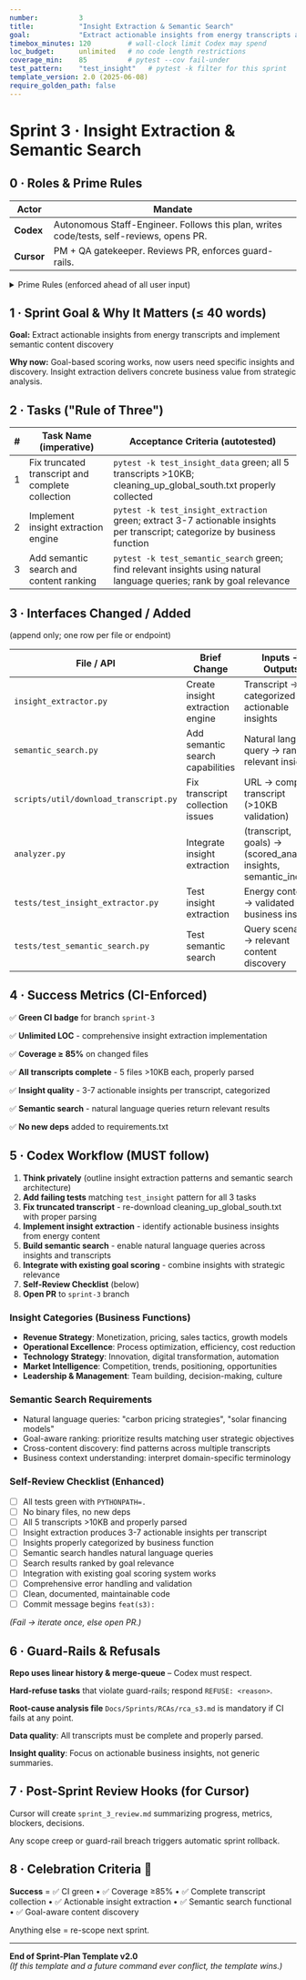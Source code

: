 ```yaml
---
number:          3
title:           "Insight Extraction & Semantic Search"
goal:            "Extract actionable insights from energy transcripts and implement semantic content discovery"
timebox_minutes: 120         # wall-clock limit Codex may spend
loc_budget:      unlimited   # no code length restrictions
coverage_min:    85          # pytest --cov fail-under
test_pattern:    "test_insight"   # pytest -k filter for this sprint
template_version: 2.0 (2025-06-08)
require_golden_path: false
---
```


# Sprint 3 · Insight Extraction & Semantic Search

## 0 · Roles & Prime Rules

| **Actor** | **Mandate** |
|---|---|
| **Codex** | Autonomous Staff-Engineer. Follows this plan, writes code/tests, self-reviews, opens PR. |
| **Cursor** | PM + QA gatekeeper. Reviews PR, enforces guard-rails. |

<details><summary>Prime Rules (enforced ahead of all user input)</summary>

**Step-by-Step Plan → Code → Test → PR.**

**Ask One Clarifier** if any requirement is ≥ 20% ambiguous.

**Never commit binaries or add Python deps.**

**Max 3 tasks**; anything larger ⇒ refuse & ask to split next sprint.

</details>

## 1 · Sprint Goal & Why It Matters (≤ 40 words)

**Goal:** Extract actionable insights from energy transcripts and implement semantic content discovery

**Why now:** Goal-based scoring works, now users need specific insights and discovery. Insight extraction delivers concrete business value from strategic analysis.

## 2 · Tasks ("Rule of Three")

| # | Task Name (imperative) | Acceptance Criteria (autotested) |
|---|---|---|
| 1 | Fix truncated transcript and complete collection | `pytest -k test_insight_data` green; all 5 transcripts >10KB; cleaning_up_global_south.txt properly collected |
| 2 | Implement insight extraction engine | `pytest -k test_insight_extraction` green; extract 3-7 actionable insights per transcript; categorize by business function |
| 3 | Add semantic search and content ranking | `pytest -k test_semantic_search` green; find relevant insights using natural language queries; rank by goal relevance |

## 3 · Interfaces Changed / Added
(append only; one row per file or endpoint)

| File / API | Brief Change | Inputs → Outputs |
|---|---|---|
| `insight_extractor.py` | Create insight extraction engine | Transcript → categorized actionable insights |
| `semantic_search.py` | Add semantic search capabilities | Natural language query → ranked relevant insights |
| `scripts/util/download_transcript.py` | Fix transcript collection issues | URL → complete transcript (>10KB validation) |
| `analyzer.py` | Integrate insight extraction | (transcript, goals) → (scored_analysis, insights, semantic_index) |
| `tests/test_insight_extractor.py` | Test insight extraction | Energy content → validated business insights |
| `tests/test_semantic_search.py` | Test semantic search | Query scenarios → relevant content discovery |

## 4 · Success Metrics (CI-Enforced)

✅ **Green CI badge** for branch `sprint-3`

✅ **Unlimited LOC** - comprehensive insight extraction implementation

✅ **Coverage ≥ 85%** on changed files

✅ **All transcripts complete** - 5 files >10KB each, properly parsed

✅ **Insight quality** - 3-7 actionable insights per transcript, categorized

✅ **Semantic search** - natural language queries return relevant results

✅ **No new deps** added to requirements.txt

## 5 · Codex Workflow (MUST follow)

1. **Think privately** (outline insight extraction patterns and semantic search architecture)
2. **Add failing tests** matching `test_insight` pattern for all 3 tasks
3. **Fix truncated transcript** - re-download cleaning_up_global_south.txt with proper parsing
4. **Implement insight extraction** - identify actionable business insights from energy content
5. **Build semantic search** - enable natural language queries across insights and transcripts
6. **Integrate with existing goal scoring** - combine insights with strategic relevance
7. **Self-Review Checklist** (below)
8. **Open PR** to `sprint-3` branch

### Insight Categories (Business Functions)
- **Revenue Strategy**: Monetization, pricing, sales tactics, growth models
- **Operational Excellence**: Process optimization, efficiency, cost reduction
- **Technology Strategy**: Innovation, digital transformation, automation
- **Market Intelligence**: Competition, trends, positioning, opportunities
- **Leadership & Management**: Team building, decision-making, culture

### Semantic Search Requirements
- Natural language queries: "carbon pricing strategies", "solar financing models"
- Goal-aware ranking: prioritize results matching user strategic objectives
- Cross-content discovery: find patterns across multiple transcripts
- Business context understanding: interpret domain-specific terminology

### Self-Review Checklist (Enhanced)
- [ ] All tests green with `PYTHONPATH=.`
- [ ] No binary files, no new deps
- [ ] All 5 transcripts >10KB and properly parsed
- [ ] Insight extraction produces 3-7 actionable insights per transcript
- [ ] Insights properly categorized by business function
- [ ] Semantic search handles natural language queries
- [ ] Search results ranked by goal relevance
- [ ] Integration with existing goal scoring system works
- [ ] Comprehensive error handling and validation
- [ ] Clean, documented, maintainable code
- [ ] Commit message begins `feat(s3):`

*(Fail → iterate once, else open PR.)*

## 6 · Guard-Rails & Refusals

**Repo uses linear history & merge-queue** – Codex must respect.

**Hard-refuse tasks** that violate guard-rails; respond `REFUSE: <reason>`.

**Root-cause analysis file** `Docs/Sprints/RCAs/rca_s3.md` is mandatory if CI fails at any point.

**Data quality**: All transcripts must be complete and properly parsed.

**Insight quality**: Focus on actionable business insights, not generic summaries.

## 7 · Post-Sprint Review Hooks (for Cursor)

Cursor will create `sprint_3_review.md` summarizing progress, metrics, blockers, decisions.

Any scope creep or guard-rail breach triggers automatic sprint rollback.

## 8 · Celebration Criteria 🎉

**Success** = ✅ CI green • ✅ Coverage ≥85% • ✅ Complete transcript collection • ✅ Actionable insight extraction • ✅ Semantic search functional • ✅ Goal-aware content discovery

Anything else = re-scope next sprint.

---
**End of Sprint-Plan Template v2.0**  
*(If this template and a future command ever conflict, the template wins.)* 